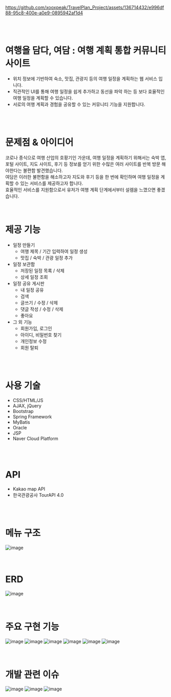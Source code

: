 

https://github.com/xooxpeak/TravelPlan_Project/assets/136714432/e996df88-95c8-400e-a0e9-0895942af1d4



<br>
<br>

# 여행을 담다, 여담 : 여행 계획 통합 커뮤니티 사이트
- 위치 정보에 기반하여 숙소, 맛집, 관광지 등의 여행 일정을 계획하는 웹 서비스 입니다. <br>
- 직관적인 UI를 통해 여행 일정을 쉽게 추가하고 동선을 파악 하는 등 보다 효율적인 여행 일정을 계획할 수 있습니다. <br>
- 서로의 여행 계획과 경험을 공유할 수 있는 커뮤니티 기능을 지원합니다. <br>
<br>
<br>

# 문제점 & 아이디어
코로나 종식으로 여행 산업의 호황기인 가운데, 여행 일정을 계획하기 위해서는 숙박 앱, 포털 사이트, 지도 사이트, 후기 등 정보를 얻기 위한 수많은 여러 사이트를 반복 방문 해야한다는 불편함 발견했습니다. <br>
여담은 이러한 불편함을 해소하고자 지도와 후기 등을 한 번에 확인하며 여행 일정을 계획할 수 있는 서비스를 제공하고자 합니다. <br>
효율적인 서비스를 지원함으로서 유저가 여행 계획 단계에서부터 설렘을 느꼈으면 좋겠습니다. <br>
<br>
<br>

# 제공 기능
- 일정 만들기
  - 여행 제목 / 기간 입력하여 일정 생성
  - 맛집 / 숙박 / 관광 일정 추가
- 일정 보관함
  - 저장된 일정 목록 / 삭제
  - 상세 일정 조회
- 일정 공유 게시판
  - 내 일정 공유
  - 검색
  - 글쓰기 / 수정 / 삭제
  - 댓글 작성 / 수정 / 삭제
  - 좋아요
- 그 외 기능
  - 회원가입, 로그인
  - 아이디, 비밀번호 찾기
  - 개인정보 수정
  - 회원 탈퇴 <br>
<br>
<br>

# 사용 기술
- CSS/HTML/JS
- AJAX, jQuery
- Bootstrap
- Spring Framework
- MyBatis
- Oracle
- JSP
- Naver Cloud Platform <br>
<br>
<br>

# API
- Kakao map API
- 한국관광공사 TourAPI 4.0 <br>
<br>
<br>

# 메뉴 구조
![image](https://github.com/xooxpeak/TravelPlan_Project/assets/136714432/8942ba01-d5cd-4810-ba7e-3821b4530eeb)
<br>
<br>
<br>

# ERD
![image](https://github.com/xooxpeak/TravelPlan_Project/assets/136714432/1187b8ef-0914-48a5-a025-fba63cc1db9c)
<br>
<br>
<br>

# 주요 구현 기능
![image](https://github.com/xooxpeak/TravelPlan_Project/assets/136714432/928400da-cf0f-4c52-9906-e7b3d28c54a0)
![image](https://github.com/xooxpeak/TravelPlan_Project/assets/136714432/abcd8902-f9ff-40a0-9c93-90688bda2b44)
![image](https://github.com/xooxpeak/TravelPlan_Project/assets/136714432/aa704cd1-f009-4271-9874-48ca588c335f)
![image](https://github.com/xooxpeak/TravelPlan_Project/assets/136714432/48f3676f-5c9f-481f-879b-d0244b1eea89)
![image](https://github.com/xooxpeak/TravelPlan_Project/assets/136714432/327daffa-e7aa-43bb-9b9a-2fe1bda015ef)
![image](https://github.com/xooxpeak/TravelPlan_Project/assets/136714432/87aa7fe9-655f-47c8-98bd-9610d88ceae6)
<br>
<br>
<br>

# 개발 관련 이슈
![image](https://github.com/xooxpeak/TravelPlan_Project/assets/136714432/ae3b0bf8-a0a3-4a2e-8cbb-32157f25e22f)
![image](https://github.com/xooxpeak/TravelPlan_Project/assets/136714432/ef4bb242-9bad-4538-ae51-c18465f4e116)
![image](https://github.com/xooxpeak/TravelPlan_Project/assets/136714432/48f862d2-b942-464c-b2bd-aadfb203fb89)




